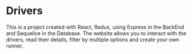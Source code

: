 # Drivers
This is a project created with React, Redux, using Express in the BackEnd and Sequelice in the Database.
The website allows you to interact with the drivers, read their details, filter by multiple options and create your own runner.
